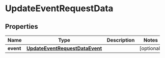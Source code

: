 

# UpdateEventRequestData


## Properties

| Name | Type | Description | Notes |
|------------ | ------------- | ------------- | -------------|
|**event** | [**UpdateEventRequestDataEvent**](UpdateEventRequestDataEvent.md) |  |  [optional] |



